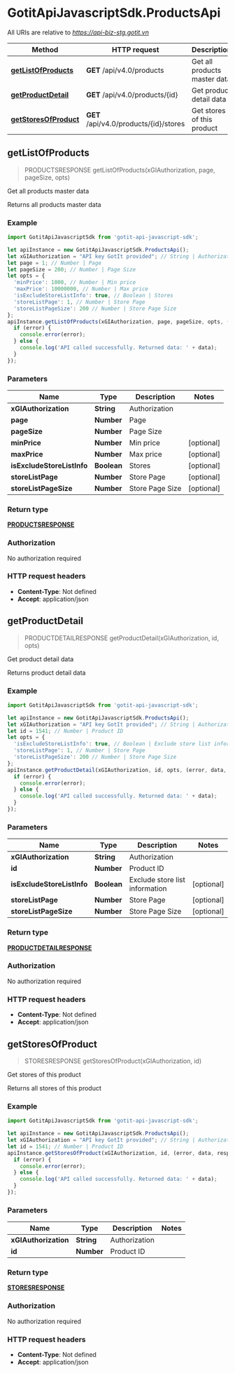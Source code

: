 # GotitApiJavascriptSdk.ProductsApi

All URIs are relative to *https://api-biz-stg.gotit.vn*

Method | HTTP request | Description
------------- | ------------- | -------------
[**getListOfProducts**](ProductsApi.md#getListOfProducts) | **GET** /api/v4.0/products | Get all products master data
[**getProductDetail**](ProductsApi.md#getProductDetail) | **GET** /api/v4.0/products/{id} | Get product detail data
[**getStoresOfProduct**](ProductsApi.md#getStoresOfProduct) | **GET** /api/v4.0/products/{id}/stores | Get stores of this product



## getListOfProducts

> PRODUCTSRESPONSE getListOfProducts(xGIAuthorization, page, pageSize, opts)

Get all products master data

Returns all products master data

### Example

```javascript
import GotitApiJavascriptSdk from 'gotit-api-javascript-sdk';

let apiInstance = new GotitApiJavascriptSdk.ProductsApi();
let xGIAuthorization = "API key GotIt provided"; // String | Authorization
let page = 1; // Number | Page
let pageSize = 200; // Number | Page Size
let opts = {
  'minPrice': 1000, // Number | Min price
  'maxPrice': 10000000, // Number | Max price
  'isExcludeStoreListInfo': true, // Boolean | Stores
  'storeListPage': 1, // Number | Store Page
  'storeListPageSize': 200 // Number | Store Page Size
};
apiInstance.getListOfProducts(xGIAuthorization, page, pageSize, opts, (error, data, response) => {
  if (error) {
    console.error(error);
  } else {
    console.log('API called successfully. Returned data: ' + data);
  }
});
```

### Parameters


Name | Type | Description  | Notes
------------- | ------------- | ------------- | -------------
 **xGIAuthorization** | **String**| Authorization | 
 **page** | **Number**| Page | 
 **pageSize** | **Number**| Page Size | 
 **minPrice** | **Number**| Min price | [optional] 
 **maxPrice** | **Number**| Max price | [optional] 
 **isExcludeStoreListInfo** | **Boolean**| Stores | [optional] 
 **storeListPage** | **Number**| Store Page | [optional] 
 **storeListPageSize** | **Number**| Store Page Size | [optional] 

### Return type

[**PRODUCTSRESPONSE**](PRODUCTSRESPONSE.md)

### Authorization

No authorization required

### HTTP request headers

- **Content-Type**: Not defined
- **Accept**: application/json


## getProductDetail

> PRODUCTDETAILRESPONSE getProductDetail(xGIAuthorization, id, opts)

Get product detail data

Returns product detail data

### Example

```javascript
import GotitApiJavascriptSdk from 'gotit-api-javascript-sdk';

let apiInstance = new GotitApiJavascriptSdk.ProductsApi();
let xGIAuthorization = "API key GotIt provided"; // String | Authorization
let id = 1541; // Number | Product ID
let opts = {
  'isExcludeStoreListInfo': true, // Boolean | Exclude store list information
  'storeListPage': 1, // Number | Store Page
  'storeListPageSize': 200 // Number | Store Page Size
};
apiInstance.getProductDetail(xGIAuthorization, id, opts, (error, data, response) => {
  if (error) {
    console.error(error);
  } else {
    console.log('API called successfully. Returned data: ' + data);
  }
});
```

### Parameters


Name | Type | Description  | Notes
------------- | ------------- | ------------- | -------------
 **xGIAuthorization** | **String**| Authorization | 
 **id** | **Number**| Product ID | 
 **isExcludeStoreListInfo** | **Boolean**| Exclude store list information | [optional] 
 **storeListPage** | **Number**| Store Page | [optional] 
 **storeListPageSize** | **Number**| Store Page Size | [optional] 

### Return type

[**PRODUCTDETAILRESPONSE**](PRODUCTDETAILRESPONSE.md)

### Authorization

No authorization required

### HTTP request headers

- **Content-Type**: Not defined
- **Accept**: application/json


## getStoresOfProduct

> STORESRESPONSE getStoresOfProduct(xGIAuthorization, id)

Get stores of this product

Returns all stores of this product

### Example

```javascript
import GotitApiJavascriptSdk from 'gotit-api-javascript-sdk';

let apiInstance = new GotitApiJavascriptSdk.ProductsApi();
let xGIAuthorization = "API key GotIt provided"; // String | Authorization
let id = 1541; // Number | Product ID
apiInstance.getStoresOfProduct(xGIAuthorization, id, (error, data, response) => {
  if (error) {
    console.error(error);
  } else {
    console.log('API called successfully. Returned data: ' + data);
  }
});
```

### Parameters


Name | Type | Description  | Notes
------------- | ------------- | ------------- | -------------
 **xGIAuthorization** | **String**| Authorization | 
 **id** | **Number**| Product ID | 

### Return type

[**STORESRESPONSE**](STORESRESPONSE.md)

### Authorization

No authorization required

### HTTP request headers

- **Content-Type**: Not defined
- **Accept**: application/json

